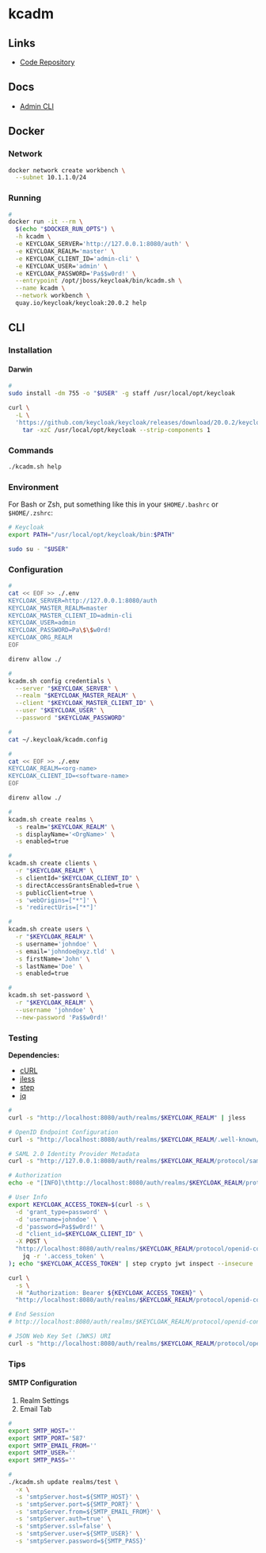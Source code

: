 # kcadm

## Links

- [Code Repository](https://github.com/keycloak/keycloak/tree/main/integration/client-cli/admin-cli)

## Docs

- [Admin CLI](https://github.com/keycloak/keycloak-documentation/blob/main/server_admin/topics/admin-cli.adoc)

<!-- ## Kubectl

```sh
#
kubectl create secret generic keycloak-secrets \
  --from-env-file=./.env

#
kubectl run -it --rm \
  --image quay.io/keycloak/keycloak:20.0.2 \
  --overrides '{
  "spec": {
    "containers": [{
      "name": "keycloak",
      "image": "quay.io/keycloak/keycloak:20.0.2",
      "command": ["/bin/bash"],
      "workingDir": "/opt/jboss/keycloak/bin",
      "resources": {
        "limits": {
          "cpu": "2",
          "memory": "2Gi"
        },
        "requests": {
          "cpu": "2",
          "memory": "2Gi"
        }
      },
      "stdin": true,
      "tty": true,
      "envFrom": [{
        "secretRef": {
          "name": "keycloak-secrets"
        }
      }]
    }]
  }
}' \
  keycloak
``` -->

## Docker

### Network

```sh
docker network create workbench \
  --subnet 10.1.1.0/24
```

### Running

```sh
#
docker run -it --rm \
  $(echo "$DOCKER_RUN_OPTS") \
  -h kcadm \
  -e KEYCLOAK_SERVER='http://127.0.0.1:8080/auth' \
  -e KEYCLOAK_REALM='master' \
  -e KEYCLOAK_CLIENT_ID='admin-cli' \
  -e KEYCLOAK_USER='admin' \
  -e KEYCLOAK_PASSWORD='Pa$$w0rd!' \
  --entrypoint /opt/jboss/keycloak/bin/kcadm.sh \
  --name kcadm \
  --network workbench \
  quay.io/keycloak/keycloak:20.0.2 help
```

## CLI

### Installation

#### Darwin

```sh
#
sudo install -dm 755 -o "$USER" -g staff /usr/local/opt/keycloak

curl \
  -L \
  'https://github.com/keycloak/keycloak/releases/download/20.0.2/keycloak-20.0.2.tar.gz' | \
    tar -xzC /usr/local/opt/keycloak --strip-components 1
```

### Commands

```sh
./kcadm.sh help
```

### Environment

For Bash or Zsh, put something like this in your `$HOME/.bashrc` or `$HOME/.zshrc`:

```sh
# Keycloak
export PATH="/usr/local/opt/keycloak/bin:$PATH"
```

```sh
sudo su - "$USER"
```

### Configuration

```sh
#
cat << EOF >> ./.env
KEYCLOAK_SERVER=http://127.0.0.1:8080/auth
KEYCLOAK_MASTER_REALM=master
KEYCLOAK_MASTER_CLIENT_ID=admin-cli
KEYCLOAK_USER=admin
KEYCLOAK_PASSWORD=Pa\$\$w0rd!
KEYCLOAK_ORG_REALM
EOF

direnv allow ./

#
kcadm.sh config credentials \
  --server "$KEYCLOAK_SERVER" \
  --realm "$KEYCLOAK_MASTER_REALM" \
  --client "$KEYCLOAK_MASTER_CLIENT_ID" \
  --user "$KEYCLOAK_USER" \
  --password "$KEYCLOAK_PASSWORD"

#
cat ~/.keycloak/kcadm.config

#
cat << EOF >> ./.env
KEYCLOAK_REALM=<org-name>
KEYCLOAK_CLIENT_ID=<software-name>
EOF

direnv allow ./

#
kcadm.sh create realms \
  -s realm="$KEYCLOAK_REALM" \
  -s displayName='<OrgName>' \
  -s enabled=true

#
kcadm.sh create clients \
  -r "$KEYCLOAK_REALM" \
  -s clientId="$KEYCLOAK_CLIENT_ID" \
  -s directAccessGrantsEnabled=true \
  -s publicClient=true \
  -s 'webOrigins=["*"]' \
  -s 'redirectUris=["*"]'

#
kcadm.sh create users \
  -r "$KEYCLOAK_REALM" \
  -s username='johndoe' \
  -s email='johndoe@xyz.tld' \
  -s firstName='John' \
  -s lastName='Doe' \
  -s enabled=true

#
kcadm.sh set-password \
  -r "$KEYCLOAK_REALM" \
  --username 'johndoe' \
  --new-password 'Pa$$w0rd!'
```

<!--
./kcadm.sh create components \
 -r test \
 -s name=uid-attribute-to-email-mapper \
 -s providerId=user-attribute-ldap-mapper \
 -s providerType=org.keycloak.storage.ldap.mappers.LDAPStorageMapper \
 -s parentId=johndoe \
 -s 'config."user.model.attribute"=["email"]' \
 -s 'config."ldap.attribute"=["uid"]' \
 -s 'config."read.only"=["false"]' \
 -s 'config."always.read.value.from.ldap"=["false"]' \
 -s 'config."is.mandatory.in.ldap"=["false"]'

./kcadm.sh delete realms/test
-->

### Testing

**Dependencies:**

- [cURL](/curl.md)
- [jless](/jless.md)
- [step](/step.md)
- [jq](/jq.md)

```sh
#
curl -s "http://localhost:8080/auth/realms/$KEYCLOAK_REALM" | jless

# OpenID Endpoint Configuration
curl -s "http://localhost:8080/auth/realms/$KEYCLOAK_REALM/.well-known/openid-configuration" | jless

# SAML 2.0 Identity Provider Metadata
curl -s "http://127.0.0.1:8080/auth/realms/$KEYCLOAK_REALM/protocol/saml/descriptor"

# Authorization
echo -e "[INFO]\thttp://localhost:8080/auth/realms/$KEYCLOAK_REALM/protocol/openid-connect/auth?scope=openid&response_type=code&client_id=$KEYCLOAK_CLIENT_ID&redirect_uri=https://oauth.pstmn.io/v1/callback"

# User Info
export KEYCLOAK_ACCESS_TOKEN=$(curl -s \
  -d 'grant_type=password' \
  -d 'username=johndoe' \
  -d 'password=Pa$$w0rd!' \
  -d "client_id=$KEYCLOAK_CLIENT_ID" \
  -X POST \
  "http://localhost:8080/auth/realms/$KEYCLOAK_REALM/protocol/openid-connect/token" | \
    jq -r '.access_token' \
); echo "$KEYCLOAK_ACCESS_TOKEN" | step crypto jwt inspect --insecure

curl \
  -s \
  -H "Authorization: Bearer ${KEYCLOAK_ACCESS_TOKEN}" \
  "http://localhost:8080/auth/realms/$KEYCLOAK_REALM/protocol/openid-connect/userinfo" | jless

# End Session
# http://localhost:8080/auth/realms/$KEYCLOAK_REALM/protocol/openid-connect/logout

# JSON Web Key Set (JWKS) URI
curl -s "http://localhost:8080/auth/realms/$KEYCLOAK_REALM/protocol/openid-connect/certs" | jless
```

<!--
location_header=$(curl -sS -D - "${KEYCLOAK_URL}/admin/realms/${REALM}/users" \
  -H 'Content-Type: application/json' \
  -H "Authorization: Bearer ${ADMIN_TOKEN}" \
  -d "{\"username\":\"user-${count}\", \"enabled\":\"true\"}" | grep -Fi 'Location:')

user_id=$(echo "${location_header##*/}" | tr -d '\r')

curl -sS -X PUT "${KEYCLOAK_URL}/admin/realms/${REALM}/users/${user_id}/reset-password" \
  -H 'Content-Type: application/json' \
  -H "Authorization: Bearer ${ADMIN_TOKEN}" \
  -d '{"type":"password", "value":"user", "temporary":false}'
-->

### Tips

#### SMTP Configuration

1. Realm Settings
2. Email Tab

```sh
#
export SMTP_HOST=''
export SMTP_PORT='587'
export SMTP_EMAIL_FROM=''
export SMTP_USER=''
export SMTP_PASS=''

#
./kcadm.sh update realms/test \
  -x \
  -s 'smtpServer.host=${SMTP_HOST}' \
  -s 'smtpServer.port=${SMTP_PORT}' \
  -s 'smtpServer.from=${SMTP_EMAIL_FROM}' \
  -s 'smtpServer.auth=true' \
  -s 'smtpServer.ssl=false' \
  -s 'smtpServer.user=${SMTP_USER}' \
  -s 'smtpServer.password=${SMTP_PASS}'
```
